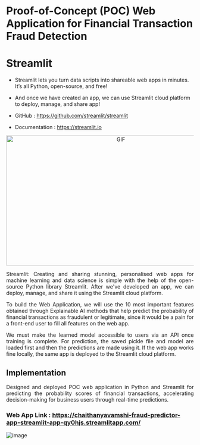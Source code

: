 # Proof-of-Concept (POC) Web Application for Financial Transaction Fraud Detection

# Streamlit

- Streamlit lets you turn data scripts into shareable web apps in minutes. It’s all Python, open-source, and free! 

- And once we have created an app, we can use Streamlit cloud platform to deploy, manage, and share app!

- GitHub : https://github.com/streamlit/streamlit
- Documentation : https://streamlit.io


<p align="center" width="100%">
<img alt="GIF" src="https://user-images.githubusercontent.com/31254745/191481955-fe07e71f-645c-4961-9dbd-ab86bea2d124.png" width = '600' height = '350'>
</p>

<p align = 'justify'> Streamlit: Creating and sharing stunning, personalised web apps for machine learning and data science 
is simple with the help of the open-source Python library Streamlit. After we've developed an app, we 
can deploy, manage, and share it using the Streamlit cloud platform.
</p>

<p align = 'justify'> To build the Web Application, we will use the 10 most important features obtained through Explainable 
AI methods that help predict the probability of financial transactions as fraudulent or legitimate, since it 
would be a pain for a front-end user to fill all features on the web app.
</p>

<p align = 'justify'> We must make the learned model accessible to users via an API once training is complete. For prediction, 
the saved pickle file and model are loaded first and then the predictions are made using it. If the web app 
works fine locally, the same app is deployed to the Streamlit cloud platform.</p>

## Implementation

<p align = 'justify'> Designed and deployed POC web application in Python and Streamlit for predicting the probability scores of financial 
transactions, accelerating decision-making for business users through real-time predictions.
</p>


### Web App Link : https://chaithanyavamshi-fraud-predictor-app-streamlit-app-qy0hjs.streamlitapp.com/

![image](https://user-images.githubusercontent.com/31254745/191382290-cee8113d-0c7d-407d-b1b0-fa7c628cf780.png)
